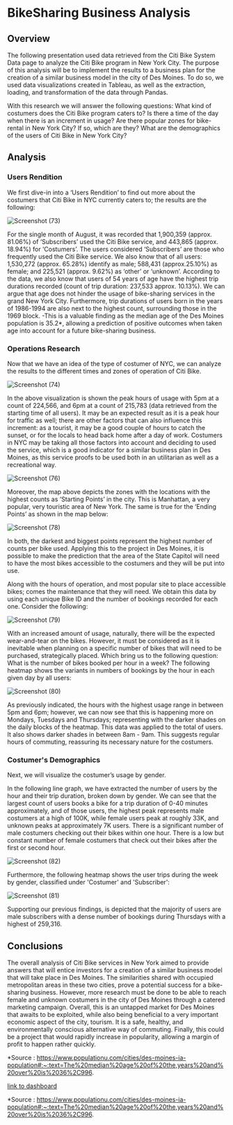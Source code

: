 # BikeSharing Business Analysis

## Overview

The following presentation used data retrieved from the Citi Bike System Data page to analyze the Citi Bike program in New York City.  The purpose of this analysis will be to implement the results to a business plan for the creation of a similar business model in the city of Des Moines. To do so, we used data visualizations created in Tableau, as well as the extraction, loading, and transformation of the data through Pandas. 

With this research we will answer the following questions:
	What kind of costumers does the Citi Bike program caters to?
	Is there a time of the day when there is an increment in usage?
  	Are there popular zones for bike-rental in New York City? If so, which are they?
	What are the demographics of the users of Citi Bike in New York City?

## Analysis

### Users Rendition

We first dive-in into a ‘Users Rendition’ to find out more about the costumers that Citi Bike in NYC currently caters to; the results are the following:

![Screenshot (73)](https://user-images.githubusercontent.com/111472338/213178044-be373afe-dfb9-4c90-a0ed-eec00b6b28a1.png)

For the single month of August, it was recorded that 1,900,359 (approx. 81.06%) of ‘Subscribers’ used the Citi Bike service, and 443,865 (approx. 18.94%) for ‘Costumers’. The users considered ‘Subscribers’ are those who frequently used the Citi Bike service. We also know that of all users: 1,530,272 (approx. 65.28%) identify as male; 588,431 (approx.25.10%) as female; and 225,521 (approx. 9.62%) as ‘other’ or ‘unknown’. According to the data, we also know that users of 54 years of age have the highest trip durations recorded (count of trip duration: 237,533 approx. 10.13%).  We can argue that age does not hinder the usage of bike-sharing services in the grand New York City. Furthermore, trip durations of users born in the years of 1986-1994 are also next to the highest count, surrounding those in the 1969 block. -This is a valuable finding as the median age of the Des Moines population is 35.2*, allowing a prediction of positive outcomes when taken age into account for a future bike-sharing business.

### Operations Research

Now that we have an idea of the type of costumer of NYC, we can analyze the results to the different times and zones of operation of Citi Bike. 

![Screenshot (74)](https://user-images.githubusercontent.com/111472338/213188806-0cce9ca7-9064-4ee1-8b5a-e848d638b018.png)

In the above visualization is shown the peak hours of usage with 5pm at a count of 224,566, and 6pm at a count of 215,783 (data retrieved from the starting time of all users). It may be an expected result as it is a peak hour for traffic as well; there are other factors that can also influence this increment: as a tourist, it may be a good couple of hours to catch the sunset, or for the locals to head back home after a day of work. Costumers in NYC may be taking all those factors into account and deciding to used the service, which is a good indicator for a similar business plan in Des Moines, as this service proofs to be used both in an utilitarian as well as a recreational way.

![Screenshot (76)](https://user-images.githubusercontent.com/111472338/213192121-74f63e50-db6a-426f-834c-7cd171f016b6.png)

Moreover, the map above depicts the zones with the locations with the highest counts as ‘Starting Points’ in the city. This is Manhattan, a very popular, very touristic area of New York. The same is true for the ‘Ending Points’ as shown in the map below:

![Screenshot (78)](https://user-images.githubusercontent.com/111472338/213194400-ef057534-3802-4f8c-9952-9f2385b367f8.png)

In both, the darkest and biggest points represent the highest number of counts per bike used. Applying this to the project in Des Moines, it is possible to make the prediction that the area of the State Capitol will need to have the most bikes accessible to the costumers and they will be put into use.

Along with the hours of operation, and most popular site to place accessible bikes; comes the maintenance that they will need.
We obtain this data by using each unique Bike ID and the number of bookings recorded for each one. Consider the following:

![Screenshot (79)](https://user-images.githubusercontent.com/111472338/213197986-5519f97f-04d3-4a3c-aea2-16266a65ad21.png)

With an increased amount of usage, naturally, there will be the expected wear-and-tear on the bikes. However, it must be considered as it is inevitable when planning on a specific number of bikes that will need to be purchased, strategically placed. 
Which bring us to the following question: What is the number of bikes booked per hour in a week?
The following heatmap shows the variants in numbers of bookings by the hour in each given day by all users:

![Screenshot (80)](https://user-images.githubusercontent.com/111472338/213200545-6f45371b-c31a-42b6-b671-099548486477.png)

As previously indicated, the hours with the highest usage range in between 5pm and 6pm; however, we can now see that this is happening more on Mondays, Tuesdays and Thursdays; representing with the darker shades on the daily blocks of the heatmap. This data was applied to the total of users. It also shows darker shades in between 8am - 9am. This suggests regular hours of commuting, reassuring its necessary nature for the costumers.

### Costumer's Demographics

Next, we will visualize the costumer’s usage by gender.

In the following line graph, we have extracted the number of users by the hour and their trip duration, broken down by gender. We can see that the largest count of users books a bike for a trip duration of 0-40 minutes approximately, and of those users, the highest peak represents male costumers at a high of 100K, while female users peak at roughly 33K, and unknown peaks at approximately 7K users. There is a significant number of male costumers checking out their bikes within one hour. There is a low but constant number of female costumers that check out their bikes after the first or second hour. 

![Screenshot (82)](https://user-images.githubusercontent.com/111472338/213207040-d2f58185-45a2-4433-8c37-28339c303964.png)

Furthermore, the following heatmap shows the user trips during the week by gender, classified under 'Costumer' and 'Subscriber':

![Screenshot (81)](https://user-images.githubusercontent.com/111472338/213209592-71594bd9-5180-435f-b6bc-20a85aaa02c4.png)

Supporting our previous findings, is depicted that the majority of users are male subscribers with a dense number of bookings during Thursdays with a highest of 259,316.

## Conclusions
The overall analysis of Citi Bike services in New York aimed to provide answers that will entice investors for a creation of a similar business model that will take place in Des Moines. The similarities shared with occupied metropolitan areas in these two cities, prove a potential success for a bike-sharing business. However, more research must be done to be able to reach female and unknown costumers in the city of Des Moines through a catered marketing campaign. Overall, this is an untapped market for Des Moines that awaits to be exploited, while also being beneficial to a very important economic aspect of the city, tourism. It is a safe, healthy, and environmentally conscious alternative way of commuting. Finally, this could be a project that would rapidly increase in popularity, allowing a margin of profit to happen rather quickly.



*Source :  https://www.populationu.com/cities/des-moines-ia-population#:~:text=The%20median%20age%20of%20the,years%20and%20over%20is%2036%2C996.




[link to dashboard](https://public.tableau.com/app/profile/rebeca.nuila/viz/NYCCitibikeAnalysis_16740435927430/NYCCitibikeAnalysis)

*Source :  https://www.populationu.com/cities/des-moines-ia-population#:~:text=The%20median%20age%20of%20the,years%20and%20over%20is%2036%2C996.
